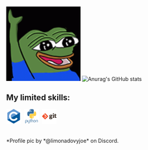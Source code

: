 ![Peepo Hey](peepoHey.gif)
![Anurag's GitHub stats](https://github-readme-stats.vercel.app/api?username=Sh4rk-Byte&showicons=true&theme=onedark)
## My limited skills:
<div>
  <img src="https://github.com/devicons/devicon/blob/master/icons/c/c-original.svg" title="C" alt="C" width="40" height="40"/>&nbsp;
  <img src="https://github.com/devicons/devicon/blob/master/icons/python/python-original-wordmark.svg" title="Python" alt="Python" width="40" height="40"/>&nbsp;
  <img src="https://github.com/devicons/devicon/blob/master/icons/git/git-original-wordmark.svg" title="Git" **alt="Git" width="40" height="40"/>
</div>
<br></br>
*Profile pic by *@limonadovyjoe* on Discord.
